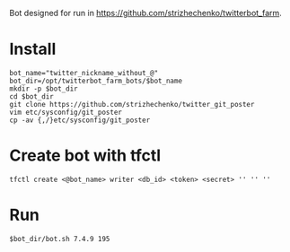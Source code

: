 Bot designed for run in <https://github.com/strizhechenko/twitterbot_farm>.

# Install

``` shell
bot_name="twitter_nickname_without_@"
bot_dir=/opt/twitterbot_farm_bots/$bot_name
mkdir -p $bot_dir
cd $bot_dir
git clone https://github.com/strizhechenko/twitter_git_poster
vim etc/sysconfig/git_poster
cp -av {,/}etc/sysconfig/git_poster
```

# Create bot with tfctl
``` shell
tfctl create <@bot_name> writer <db_id> <token> <secret> '' '' ''
```

# Run

``` shell
$bot_dir/bot.sh 7.4.9 195
```
